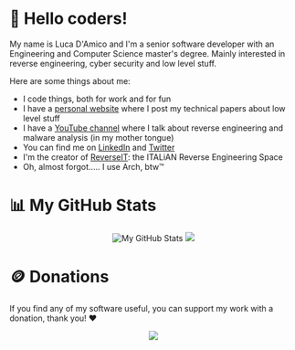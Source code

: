 # 👋 Hello coders!

My name is Luca D'Amico and I'm a senior software developer with an Engineering and Computer Science master's degree. Mainly interested in reverse engineering, cyber security and low level stuff.

Here are some things about me:
- I code things, both for work and for fun
- I have a [personal website](https://www.lucadamico.dev) where I post my technical papers about low level stuff
- I have a [YouTube channel](https://www.youtube.com/@LucaDAmico91/) where I talk about reverse engineering and malware analysis (in my mother tongue)
- You can find me on [LinkedIn](https://www.linkedin.com/in/luca91/) and [Twitter](https://twitter.com/LucaDAmico91)
- I'm the creator of [ReverseIT](https://www.reverseit.space/): the ITALiAN Reverse Engineering Space
- Oh, almost forgot..... I use Arch, btw™


# 📊 My GitHub Stats

<p align="center">
    <img src="https://github-readme-stats.vercel.app/api?username=Luca1991&theme=dark&hide_border=true&show_icons=true&line_height=40&count_private=true" alt="My GitHub Stats" />
    <img src="https://github-readme-stats.vercel.app/api/top-langs/?username=Luca1991&theme=dark&hide_border=true&hide=CMake&langs_count=5" />
</p>


# 🪙 Donations 

If you find any of my software useful, you can support my work with a donation, thank you! ❤️

<p align="center">
    <a href="https://ko-fi.com/Z8Z511SOI"><img src="https://www.ko-fi.com/img/githubbutton_sm.svg"></a>
</p>
